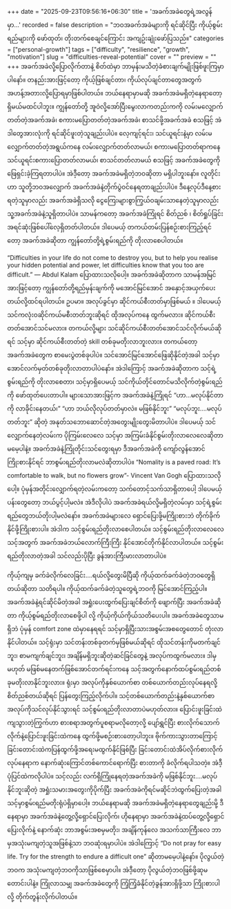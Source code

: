 +++
date = "2025-09-23T09:56:16+06:30"
title = 'အခက်အခဲတွေရဲ့အလွန်မှာ…'
recorded = false
description = "ဘဝအခက်အခဲများကို ရင်ဆိုင်ပြီး ကိုယ့်စွမ်းရည်များကို ဖော်ထုတ်၊ တိုးတက်စေချင်ကြောင်း အကျဥ်းချုံးဖော်ပြသည်။"
categories = ["personal-growth"]
tags = ["difficulty", "resilience", "growth", "motivation"]
slug = "difficulties-reveal-potential"
cover = ""
preview = ""
+++
အခက်အခဲလို့ပြောလိုက်တာနဲ့ စိတ်ထဲမှာ ဘာမှန်းမသိတဲ့ခံစားချက်မျိုးဖြစ်ဖူးကြမှာပါနော်။ တနည်းအားဖြင့်တော့ ကိုယ့်ဖြစ်ချင်တာ၊ ကိုယ်လုပ်ချင်တာတွေအတွက် အဟန့်အတားလို့ပြောရမှာဖြစ်ပါတယ်။ ဘယ်နေရာမှာမဆို အခက်အခဲမရှိတဲ့နေရာတော့ရှိမယ်မထင်ပါဘူး။ ကျွန်တော်တို့ အူဝဲလို့အော်ပြီးမွေးလာကတည်းကကို လမ်းမလျှောက်တတ်တဲ့အခက်အခဲ၊ စကားမပြောတတ်တဲ့အခက်အခဲ၊ စာသင်ဖို့အခက်အခဲ စသဖြင့် အဲဒါတွေအားလုံးကို ရင်ဆိုင်ဖူးတဲ့သူချည်းပါပဲ။ လေ့ကျင့်ရင်း၊ သင်ယူရင်းနဲ့မှာ လမ်းမလျှောက်တတ်တဲ့အရွယ်ကနေ လမ်းလျှောက်တတ်လာမယ်၊ စကားမပြောတတ်ရာကနေ သင်ယူရင်းစကားပြောတတ်လာမယ်၊ စာသင်တတ်လာမယ် စသဖြင့် အခက်အခဲတွေကိုဖြေရှင်းခဲ့ကြရတာပါပဲ။
အဲဒီ့တော့ အခက်အခဲမရှိတဲ့ဘဝဆိုတာ မရှိပါဘူးနော်။ လူတိုင်းဟာ သူတို့ဘဝအလျှောက် အခက်အခဲနဲ့တိုက်ပွဲဝင်နေရတာချည်းပါပဲ။ ဒီနေ့လုပ်ဒီနေ့စားရတဲ့သူမှာလည်း အခက်အခဲရှိသလို ငွေကြေးများစွာကြွယ်ဝချမ်းသာနေတဲ့သူမှာလည်း သူ့အခက်အခဲနဲ့သူရှိတာပါပဲ။
သာမန်ကတော့ အခက်အခဲကြုံရင် စိတ်ညစ် ၊ စိတ်ရှုပ်ခြင်းအရင်ဆုံးဖြစ်ပေါ်လေ့ရှိတတ်ပါတယ်။ ဒါပေမယ့် တကယ်တမ်းပြန်စဉ်းစားကြည့်ရင်တော့ အခက်အခဲဆိုတာ ကျွန်တော်တို့ရဲ့စွမ်းရည်ကို တိုးလာစေပါတယ်။

“Difficulties in your life do not come to destroy you, but to help you realise your hidden potential and power, let difficulties know that you too are difficult.” — Abdul Kalam ပြောထားသလိုပေါ့။ အခက်အခဲဆိုတာက သာမန်အမြင်အားဖြင့်တော့ ကျွန်တော်တို့ရည်မှန်းချက်ကို မအောင်မြင်အောင် အနှောင့်အယှက်ပေးတယ်လို့ထင်ရပါတယ်။ ဥပမာ။ အလုပ်ခွင်မှာ ဆိုင်ကယ်စီးတတ်မှာဖြစ်မယ် ။ ဒါပေမယ့် သင်ကလုံးဝဆိုင်ကယ်မစီးတတ်ဘူးဆိုရင် ထိုအလုပ်ကနေ ထွက်မလား။ ဆိုင်ကယ်စီးတတ်အောင်သင်မလား။ တကယ်လို့များ သင်ဆိုင်ကယ်စီးတတ်အောင်သင်လိုက်မယ်ဆိုရင် သင့်မှာ ဆိုင်ကယ်စီးတတ်တဲ့ skill တစ်ခုမတိုးလာဘူးလား။ တကယ်တော့အခက်အခဲတွေက စာမေးပွဲတစ်ခုပါပဲ။ သင်အောင်မြင်အောင်ဖြေဆိုနိုင်တဲ့အခါ သင့်မှာ အောင်လက်မှတ်တစ်ခုတိုးလာတာပါပဲနော်။ အဲဒါကြောင့် အခက်အခဲဆိုတာက သင့်ရဲ့စွမ်းရည်ကို တိုးလာစေတာ၊ သင့်မှာရှိပေမယ့် သင်ကိုယ်တိုင်တောင်မသိလိုက်တဲ့စွမ်းရည်ကို ဖော်ထုတ်ပေးတာပါ။
များသောအားဖြင့်က အခက်အခဲနဲ့ကြုံရင် “ဟာ…မလုပ်နိုင်တာကို လာခိုင်းနေတယ်၊” “ဟာ ဘယ်လိုလုပ်တတ်မှာလဲ။ မဖြစ်နိုင်ဘူး” “မလုပ်ဘူး….မလုပ်တတ်ဘူး” ဆိုတဲ့ အနုတ်သဘောဆောင်တဲ့အတွေးမျိုးတွေးမိတာပါပဲ။ ဒါပေမယ့် သင်လျှောက်နေတဲ့လမ်းက ပိုကြမ်းလေလေ သင့်မှာ အကြမ်းခံနိုင်စွမ်းတိုးလာလေလေဆိုတာ မမေ့ပါနဲ့။ အခက်အခဲနဲ့ကြုံတိုင်းသင်တွေးရမှာ ဒီအခက်အခဲကို ကျော်လွန်အောင်ကြိုးစားနိုင်ရင် ဘာစွမ်းရည်တိုးလာမလဲဆိုတာပါပဲ။ “Nomality is a paved road: It’s comfortable to walk, but no flowers grow”- Vincent Van Gogh ပြောထားသလိုပေါ့။ ပုံမှန်အတိုင်းလျှောက်ရတဲ့လမ်းကတော့ သက်တောင့်သက်သာရှိတာပေါ့ ဒါပေမယ့် ပန်းတွေတော့ ဘယ်ပွင့်ပါ့မလဲ။ အဲဒီလိုပါပဲ အခက်အခဲရယ်လို့မရှိတဲ့လမ်းမှာ သင့်ရဲ့စွမ်းရည်တွေဘယ်တိုးပါ့မလဲနော်။ အခက်အခဲများလေ ရှောင်ပြေးဖို့မကြိုးစားဘဲ တိုက်ခိုက်နိုင်ဖို့ကြိုးစားပါ။ အဲဒါက သင့်စွမ်းရည်တိုးလာစေပါတယ်။ သင့်စွမ်းရည်တိုးလာလေလေ သင့်အတွက် အခက်အခဲဘယ်လောက်ကြီးကြီး နိုင်အောင်တိုက်နိုင်လာပါတယ်။ သင့်စွမ်းရည်တိုးလာတဲ့အခါ သင်လည်းပိုပြီး ခွန်အားကြီးမားလာတာပါပဲ။

ကိုယ့်ကျမှ ခက်ခဲလိုက်လေခြင်း….ရယ်လို့တွေးမိပြီဆို ကိုယ့်ထက်ခက်ခဲတဲ့ဘဝတွေရှိတယ်ဆိုတာ သတိရပါ။ ကိုယ့်ထက်ခက်ခဲတဲ့သူတွေရဲ့ဘဝကို မြင်အောင်ကြည့်ပါ။ အခက်အခဲနဲ့ရင်ဆိုင်မိတဲ့အခါ အရှုံးပေးထွက်ပြေးချင်စိတ်ကို ဖျောက်ပြီး အခက်အခဲဆိုတာ ကိုယ့်စွမ်ရည်တိုးလာစေဖို့ပါ
လို့ ကိုယ့်ကိုယ်ကိုယ်သတိပေးပါ။ အခက်အခဲတွေသာမရှိဘဲ ပုံမှန် comfort zone ထဲမှာနေရရင် သင့်မှာရှိပြီးသားအစွမ်းအစတွေတောင် တုံးလာနိုင်ပါတယ်။ သင့်ရုံးမှာ သင်တန်းတစ်ခုတက်မှဖြစ်မယ်ဆိုရင် ထိုသင်တန်းကိုမတက်ချင်ဘူး၊ စာမကျက်ချင်ဘူး၊ အချိန်မရှိဘူးဆိုတဲ့ဆင်ခြင်တွေနဲ့ အလုပ်ကထွက်မလား။ ဒါမှမဟုတ် မဖြစ်မနေတက်ဖြစ်အောင်တက်ရင်းကနေ သင့်အတွက်နောက်ထပ်စွမ်းရည်တစ်ခုမတိုးလာနိုင်ဘူးလား။ ရုံးမှာ အလုပ်ကိုနှစ်ယောက်စာ တစ်ယောက်တည်းလုပ်နေရလို့ စိတ်ညစ်တယ်ဆိုရင် ပြန်တွေးကြည့်လိုက်ပါ။ သင့်တစ်ယောက်တည်းနဲ့နှစ်ယောက်စာအလုပ်ကိုသင်လုပ်နိုင်သွားရင် သင့်စွမ်းရည်တိုးလာတာပဲမဟုတ်လား။ ပြောင်းဖူးခြင်းထဲကျသွားတဲ့ကြွက်ဟာ စားစရာအတွက်ပူစရာမလိုတော့လို့ ပျော်ရွှင်ပြီး စားလိုက်သောက်လိုက်နဲ့ပြောင်းဖူးခြင်းထဲကနေ ထွက်ဖို့မစဉ်းစားတော့ပါဘူး။ ဗိုက်ကားသွားတာကြောင့် ခြင်းတောင်းထဲကပြန်ထွက်ဖို့အရေးမထွက်နိုင်ဖြစ်ပြီး ခြင်းတောင်းထဲအိပ်လိုက်စားလိုက်လုပ်နေရာက နောက်ဆုံးကြောင်တစ်ကောင်ရောက်ပြီး စားတာကို ခံလိုက်ရပါသတဲ့။ အဲဒီ့ပုံပြင်ထဲကလိုပါပဲ။ သင့်လည်း လက်ရှိကြုံနေရတဲ့အခက်အခဲကို မဖြစ်နိုင်ဘူး….မလုပ်နိုင်ဘူးဆိုတဲ့ အရှုံးသမားအတွေးကိုပိုက်ပြီး အခက်အခဲကိုရင်မဆိုင်ဘဲထွက်ပြေးတဲ့အခါ သင့်မှာစွမ်းရည်မတိုးရုံပဲရှိမှာပေါ့။ ဘယ်နေရာမဆို အခက်အခဲမရှိတဲ့နေရာတွေချည်းမို့ ဒီနေရာမှာ အခက်အခဲနဲ့တွေ့လို့ရှောင်ပြေးလိုက်၊ ဟိုနေရာမှာ အခက်အခဲနဲ့ထပ်တွေ့လို့ရှောင်ပြေးလိုက်နဲ့ နောက်ဆုံး ဘာအစွမ်းအစမှမတိုး၊ အချိန်ကုန်လေ အသက်သာကြီးလေ ဘာမှအသုံးမကျတဲ့သူအဖြစ်နဲ့သာ ဘဝဆုံးရမှာပါပဲ။
အဲဒါကြောင့် “Do not pray for easy life. Try for the strength to endure a difficult one” ဆိုတာမမေ့ပါနဲ့နော်။ ပိုလွယ်တဲ့ဘဝက အသုံးမကျတဲ့ဘဝကိုသာဖြစ်စေမှာပါ။ အဲဒီ့တော့ ပိုလွယ်တဲ့ဘဝဖြစ်ဖို့ဆုမတောင်းပါနဲ့။ ကြုံလာသမျှ အခက်အခဲတွေကို ကြံ့ကြံ့ခံနိုင်တဲ့ခွန်အားရှိဖို့သာ ကြိုးစားပါလို့ တိုက်တွန်းလိုက်ပါတယ်။ 